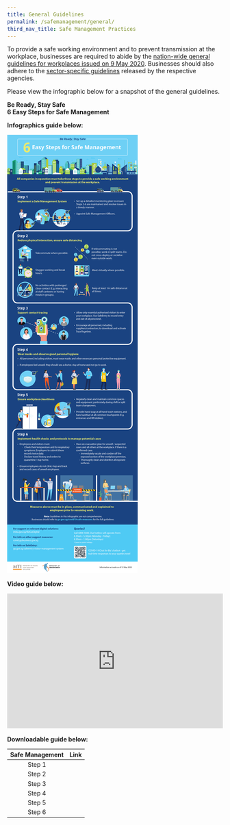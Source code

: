 ```yaml
---
title: General Guidelines
permalink: /safemanagement/general/
third_nav_title: Safe Management Practices
---
```


To provide a safe working environment and to prevent transmission at the workplace, businesses are required to abide by the <a href = "https://www.mom.gov.sg/covid-19/requirements-for-safe-management-measures">nation-wide general guidelines for workplaces issued on 9 May 2020</a>. Businesses should also adhere to the <a href = "/safemanagement/sector/fnb/">sector-specific guidelines</a> released by the respective agencies.

Please view the infographic below for a snapshot of the general guidelines.


**Be Ready, Stay Safe**<br>
**6 Easy Steps for Safe Management**

**Infographics guide below:**

[![Safe Management Practices](/images/safemanagement.jpg)](/safemanagement/general/)

**Video guide below:**

<iframe width="100%" height="315" src="https://www.youtube.com/embed/Gu1w_Yz21JE" frameborder="0" allow="accelerometer; autoplay; encrypted-media; gyroscope; picture-in-picture" allowfullscreen></iframe>

**Downloadable guide below:**

| Safe Management |    Link     |
| :-------------: | :---------: |
|     Step 1      | <Jpg> <PDF> |
|     Step 2      | <Jpg> <PDF> |
|     Step 3      | <Jpg> <PDF> |
|     Step 4      | <Jpg> <PDF> |
|     Step 5      | <Jpg> <PDF> |
|     Step 6      | <Jpg> <PDF> |
